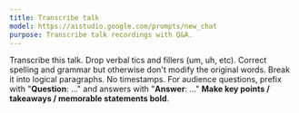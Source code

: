 ```yaml
---
title: Transcribe talk
model: https://aistudio.google.com/prompts/new_chat
purpose: Transcribe talk recordings with Q&A.
---
```


Transcribe this talk.
Drop verbal tics and fillers (um, uh, etc).
Correct spelling and grammar but otherwise don't modify the original words.
Break it into logical paragraphs. No timestamps.
For audience questions, prefix with "**Question**: ..." and answers with "**Answer**: ..."
**Make key points / takeaways / memorable statements bold**.

<!-- #TODO List details of talk or share slides, for context -->
